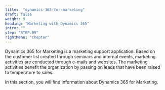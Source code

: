 ```yaml
---
title:  "dynamics-365-for-marketing"
draft: false
weight: 9
heading: "Marketing with Dynamics 365"
intro: ""
step: "STEP.09"
rightMenu: "chepter"
---
```

<!-- Intro -->
Dynamics 365 for Marketing is a marketing support application. Based on the customer list created through seminars and internal events, marketing activities are conducted through e-mails and websites. The marketing activities benefit the organization by passing on leads that have been raised to temperature to sales.

In this section, you will find information about Dynamics 365 for Marketing.